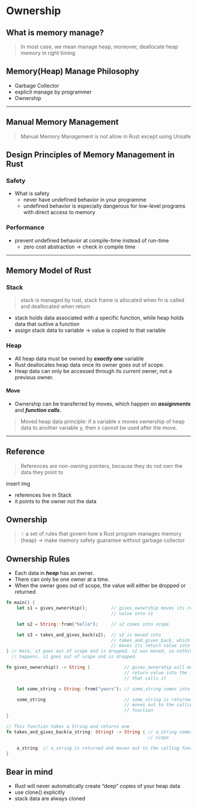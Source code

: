 # Ownership

## What is memory manage?

> In most case, we mean manage heap, moreover, deallocate heap memory in right timing

## Memory(Heap) Manage Philosophy

- Garbage Collector
- explicit manage by programmer
- Ownership

---

## Manual Memory Management

> Manual Memory Management is not allow in Rust except using Unsafe

## Design Principles of Memory Management in Rust

### Safety

- What is safety
    - never have undefined behavior in your programme
    - undefined behavior is especially dangerous for low-level programs with direct access to memory

### Performance

- prevent undefined behavior at compile-time instead of run-time
    - zero cost abstraction -> check in compile time

---

## Memory Model of Rust

### Stack

> stack is managed by rust, stack frame is allocated when fn is called and deallocated when return

- stack holds data associated with a specific function, while heap holds data that outlive a function
- assign stack data to variable -> value is copied to that variable

### Heap

- All heap data must be owned by **_exactly one_** variable
- Rust deallocates heap data once its owner goes out of scope.
- Heap data can only be accessed through its current owner, not a previous owner.

#### Move

- Ownership can be transferred by moves, which happen on **_assignments_** and **_function calls_**.

> Moved heap data principle: if a variable x moves ownership of heap data to another variable y, then x cannot be used
> after the move.


---

## Reference

> References are non-owning pointers, because they do not own the data they point to

insert img

- references live in Stack
- it points to the owner not the data

## Ownership

> 💡 a set of rules that govern how a Rust program manages memory (heap) -> make memory safety guarantee without garbage
> collector

## Ownership Rules

- Each data in ***heap*** has an owner.
- There can only be one owner at a time.
- When the owner goes out of scope, the value will either be dropped or returned

```rust
fn main() {
    let s1 = gives_ownership();         // gives_ownership moves its return
                                        // value into s1

    let s2 = String::from("hello");     // s2 comes into scope

    let s3 = takes_and_gives_back(s2);  // s2 is moved into
                                        // takes_and_gives_back, which also
                                        // moves its return value into s3
} // Here, s3 goes out of scope and is dropped. s2 was moved, so nothing
  // happens. s1 goes out of scope and is dropped.

fn gives_ownership() -> String {             // gives_ownership will move its
                                             // return value into the function
                                             // that calls it

    let some_string = String::from("yours"); // some_string comes into scope

    some_string                              // some_string is returned and
                                             // moves out to the calling
                                             // function
}

// This function takes a String and returns one
fn takes_and_gives_back(a_string: String) -> String { // a_string comes into
                                                      // scope

    a_string  // a_string is returned and moves out to the calling function
}
```

## Bear in mind

- Rust will never automatically create “deep” copies of your heap data
- use clone() explicitly
- stack data are always cloned
